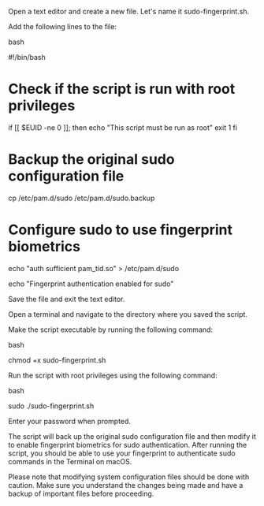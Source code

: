 
Open a text editor and create a new file. Let's name it sudo-fingerprint.sh.

Add the following lines to the file:

bash

#!/bin/bash

# Check if the script is run with root privileges
if [[ $EUID -ne 0 ]]; then
    echo "This script must be run as root"
    exit 1
fi

# Backup the original sudo configuration file
cp /etc/pam.d/sudo /etc/pam.d/sudo.backup

# Configure sudo to use fingerprint biometrics
echo "auth       sufficient     pam_tid.so" > /etc/pam.d/sudo

echo "Fingerprint authentication enabled for sudo"

Save the file and exit the text editor.

Open a terminal and navigate to the directory where you saved the script.

Make the script executable by running the following command:

bash

chmod +x sudo-fingerprint.sh

Run the script with root privileges using the following command:

bash

sudo ./sudo-fingerprint.sh

Enter your password when prompted.

The script will back up the original sudo configuration file and then modify it to enable fingerprint biometrics for sudo authentication. After running the script, you should be able to use your fingerprint to authenticate sudo commands in the Terminal on macOS.

Please note that modifying system configuration files should be done with caution. Make sure you understand the changes being made and have a backup of important files before proceeding.
